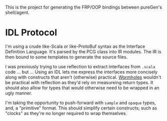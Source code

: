 

This is the project for generating the FRP/OOP bindings between pureGen's shell/agent.

# IDL Protocol

I'm using a crude like-Scala or like-ProtoBuf syntax as the Interface Definition Language.
It's parsed by the PCG class into IR modules.
The IR is then bound to some templates to generate the source files.

I was previously trying to use reflection to extract interfaces from `.scala` code ... but ...
Using an IDL lets me express the interfaces more concisely along with constructs that aren't (otherwise) practical.
[Wormholes](https://dl.acm.org/doi/10.1145/2430532.2364519) wouldn't be practical with reflection as they'd rely on measureing return types.
It should also allow for types that would otherwise need to be wrapped in an ugly manner.

I'm taking the opportunity to push-forward with `sample` and `opaque` types, and, a "primitive" format.
This should simplify certain constructs; such as "clocks" as they're no longer required to wrap themselves.
